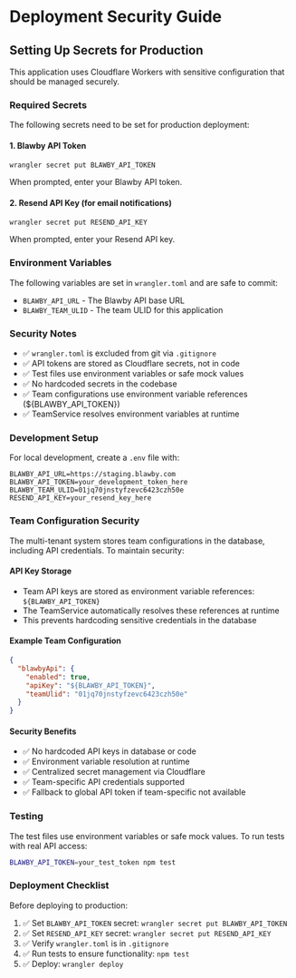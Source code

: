 # Deployment Security Guide

## Setting Up Secrets for Production

This application uses Cloudflare Workers with sensitive configuration that should be managed securely.

### Required Secrets

The following secrets need to be set for production deployment:

#### 1. Blawby API Token
```bash
wrangler secret put BLAWBY_API_TOKEN
```
When prompted, enter your Blawby API token.

#### 2. Resend API Key (for email notifications)
```bash
wrangler secret put RESEND_API_KEY
```
When prompted, enter your Resend API key.

### Environment Variables

The following variables are set in `wrangler.toml` and are safe to commit:

- `BLAWBY_API_URL` - The Blawby API base URL
- `BLAWBY_TEAM_ULID` - The team ULID for this application

### Security Notes

- ✅ `wrangler.toml` is excluded from git via `.gitignore`
- ✅ API tokens are stored as Cloudflare secrets, not in code
- ✅ Test files use environment variables or safe mock values
- ✅ No hardcoded secrets in the codebase
- ✅ Team configurations use environment variable references (${BLAWBY_API_TOKEN})
- ✅ TeamService resolves environment variables at runtime

### Development Setup

For local development, create a `.env` file with:

```env
BLAWBY_API_URL=https://staging.blawby.com
BLAWBY_API_TOKEN=your_development_token_here
BLAWBY_TEAM_ULID=01jq70jnstyfzevc6423czh50e
RESEND_API_KEY=your_resend_key_here
```

### Team Configuration Security

The multi-tenant system stores team configurations in the database, including API credentials. To maintain security:

#### API Key Storage
- Team API keys are stored as environment variable references: `${BLAWBY_API_TOKEN}`
- The TeamService automatically resolves these references at runtime
- This prevents hardcoding sensitive credentials in the database

#### Example Team Configuration
```json
{
  "blawbyApi": {
    "enabled": true,
    "apiKey": "${BLAWBY_API_TOKEN}",
    "teamUlid": "01jq70jnstyfzevc6423czh50e"
  }
}
```

#### Security Benefits
- ✅ No hardcoded API keys in database or code
- ✅ Environment variable resolution at runtime
- ✅ Centralized secret management via Cloudflare
- ✅ Team-specific API credentials supported
- ✅ Fallback to global API token if team-specific not available

### Testing

The test files use environment variables or safe mock values. To run tests with real API access:

```bash
BLAWBY_API_TOKEN=your_test_token npm test
```

### Deployment Checklist

Before deploying to production:

1. ✅ Set `BLAWBY_API_TOKEN` secret: `wrangler secret put BLAWBY_API_TOKEN`
2. ✅ Set `RESEND_API_KEY` secret: `wrangler secret put RESEND_API_KEY`
3. ✅ Verify `wrangler.toml` is in `.gitignore`
4. ✅ Run tests to ensure functionality: `npm test`
5. ✅ Deploy: `wrangler deploy` 